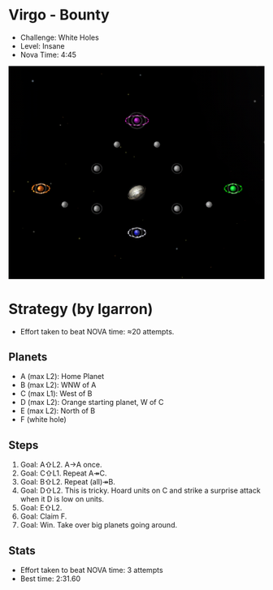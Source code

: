 # Virgo - Bounty

- Challenge: White Holes
- Level: Insane
- Nova Time: 4:45

![Screenshot of Level](bounty.png)

# Strategy (by lgarron)

- Effort taken to beat NOVA time: ≈20 attempts.

## Planets

- A (max L2): Home Planet
- B (max L2): WNW of A
- C (max L1): West of B
- D (max L2): Orange starting planet, W of C
- E (max L2): North of B
- F (white hole)

## Steps

1. Goal: A⇧L2. A→A once.
2. Goal: C⇧L1. Repeat A↠C.
3. Goal: B⇧L2. Repeat (all)↠B.
4. Goal: D⇧L2. This is tricky. Hoard units on C and strike a surprise attack when it D is low on units.
5. Goal: E⇧L2.
6. Goal: Claim F.
7. Goal: Win. Take over big planets going around.

## Stats

- Effort taken to beat NOVA time: 3 attempts
- Best time: 2:31.60

